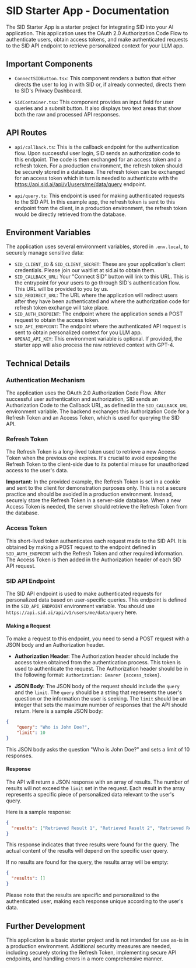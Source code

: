 # SID Starter App - Documentation

The SID Starter App is a starter project for integrating SID into your AI application. This application uses the OAuth 2.0 Authorization Code Flow to authenticate users, obtain access tokens, and make authenticated requests to the SID API endpoint to retrieve personalized context for your LLM app.

## Important Components

- `ConnectSIDButton.tsx`: This component renders a button that either directs the user to log in with SID or, if already connected, directs them to SID's Privacy Dashboard.

- `SidContainer.tsx`: This component provides an input field for user queries and a submit button. It also displays two text areas that show both the raw and processed API responses.

## API Routes

- `api/callback.ts`: This is the callback endpoint for the authentication flow. Upon successful user login, SID sends an authorization code to this endpoint. The code is then exchanged for an access token and a refresh token. For a production environment, the refresh token should be securely stored in a database. The refresh token can be exchanged for an access token which in turn is needed to authenticate with the https://api.sid.ai/api/v1/users/me/data/query endpoint.

- `api/query.ts`: This endpoint is used for making authenticated requests to the SID API. In this example app, the refresh token is sent to this endpoint from the client, in a production environment, the refresh token would be directly retrieved from the database.

## Environment Variables

The application uses several environment variables, stored in `.env.local`, to securely manage sensitive data:

- `SID_CLIENT_ID` & `SID_CLIENT_SECRET`: These are your application's client credentials. Please join our waitlist at sid.ai to obtain them.
- `SID_CALLBACK_URL`: Your "Connect SID" button will link to this URL. This is the entrypoint for your users to go through SID's authentication flow. This URL will be provided to you by us.
- `SID_REDIRECT_URL`: The URL where the application will redirect users after they have been authenticated and where the authorization code for refresh token exchange will take place. 
- `SID_AUTH_ENDPOINT`: The endpoint where the application sends a POST request to obtain the access token.
- `SID_API_ENDPOINT`: The endpoint where the authenticated API request is sent to obtain personalized context for you LLM app.
- `OPENAI_API_KEY`: This environment variable is optional. If provided, the starter app will also process the raw retrieved context with GPT-4.

## Technical Details

### Authentication Mechanism

The application uses the OAuth 2.0 Authorization Code Flow. After successful user authentication and authorization, SID sends an Authorization Code to the Callback URL, as defined in the `SID_CALLBACK_URL` environment variable. The backend exchanges this Authorization Code for a Refresh Token and an Access Token, which is used for querying the SID API.

### Refresh Token

The Refresh Token is a long-lived token used to retrieve a new Access Token when the previous one expires. It's crucial to avoid exposing the Refresh Token to the client-side due to its potential misuse for unauthorized access to the user's data.

**Important:** In the provided example, the Refresh Token is set in a cookie and sent to the client for demonstration purposes only. This is not a secure practice and should be avoided in a production environment. Instead, securely store the Refresh Token in a server-side database. When a new Access Token is needed, the server should retrieve the Refresh Token from the database.

### Access Token

This short-lived token authenticates each request made to the SID API. It is obtained by making a POST request to the endpoint defined in `SID_AUTH_ENDPOINT` with the Refresh Token and other required information. The Access Token is then added in the Authorization header of each SID API request.

### SID API Endpoint

The SID API endpoint is used to make authenticated requests for personalized data based on user-specific queries. This endpoint is defined in the `SID_API_ENDPOINT` environment variable. You should use `https://api.sid.ai/api/v1/users/me/data/query` here.

#### Making a Request

To make a request to this endpoint, you need to send a POST request with a JSON body and an Authorization header.

- **Authorization Header**: The Authorization header should include the access token obtained from the authentication process. This token is used to authenticate the request. The Authorization header should be in the following format: `Authorization: Bearer {access_token}`.

- **JSON Body**: The JSON body of the request should include the `query` and the `limit`. The `query` should be a string that represents the user's question or the information the user is seeking. The `limit` should be an integer that sets the maximum number of responses that the API should return. Here is a sample JSON body:

```json
{
    "query": "Who is John Doe?",
    "limit": 10
}
```

This JSON body asks the question "Who is John Doe?" and sets a limit of 10 responses.

#### Response

The API will return a JSON response with an array of results. The number of results will not exceed the `limit` set in the request. Each result in the array represents a specific piece of personalized data relevant to the user's query.

Here is a sample response:

```json
{
  "results": ["Retrieved Result 1", "Retrieved Result 2", "Retrieved Result 3"]
}
```
This response indicates that three results were found for the query. The actual content of the results will depend on the specific user query.

If no results are found for the query, the results array will be empty:

```json
{
  "results": []
}
```

Please note that the results are specific and personalized to the authenticated user, making each response unique according to the user's data.

## Further Development

This application is a basic starter project and is not intended for use as-is in a production environment. Additional security measures are needed, including securely storing the Refresh Token, implementing secure API endpoints, and handling errors in a more comprehensive manner.
